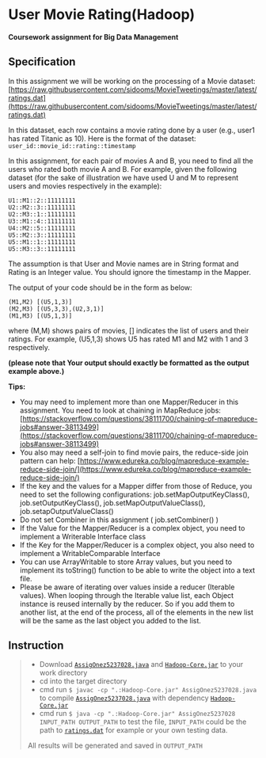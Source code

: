 # User Movie Rating(Hadoop)
#### Coursework assignment for Big Data Management
## Specification
In this assignment we will be working on the processing of a Movie dataset:  
[https://raw.githubusercontent.com/sidooms/MovieTweetings/master/latest/ratings.dat](https://raw.githubusercontent.com/sidooms/MovieTweetings/master/latest/ratings.dat)

In this dataset, each row contains a movie rating done by a user (e.g., user1 has rated Titanic as 10). Here is the format of the dataset: `user_id::movie_id::rating::timestamp`

In this assignment, for each pair of movies A and B, you need to find all the users who rated both movie A and B. For example, given the following dataset (for the sake of illustration we have used U and M to represent users and movies respectively in the example):
```
U1::M1::2::11111111
U2::M2::3::11111111
U2::M3::1::11111111
U3::M1::4::11111111
U4::M2::5::11111111
U5::M2::3::11111111
U5::M1::1::11111111
U5::M3::3::11111111
```
The assumption is that User and Movie names are in String format and Rating is an Integer value. You should ignore the timestamp in the Mapper.

The output of your code should be in the form as below:
```
(M1,M2) [(U5,1,3)]
(M2,M3) [(U5,3,3),(U2,3,1)]
(M1,M3) [(U5,1,3)]
```
where (M,M) shows pairs of movies, [] indicates the list of users and their ratings. For example, (U5,1,3) shows U5 has rated M1 and M2 with 1 and 3 respectively.

**(please note that Your output should exactly be formatted as the output example above.)**


**Tips:**
+ You may need to implement more than one Mapper/Reducer in this assignment. You need to look at chaining in MapReduce jobs: [https://stackoverflow.com/questions/38111700/chaining-of-mapreduce-jobs#answer-38113499](https://stackoverflow.com/questions/38111700/chaining-of-mapreduce-jobs#answer-38113499)
+ You also may need a self-join to find movie pairs, the reduce-side join pattern can help: [https://www.edureka.co/blog/mapreduce-example-reduce-side-join/](https://www.edureka.co/blog/mapreduce-example-reduce-side-join/)
+ If the key and the values for a Mapper differ from those of Reduce, you need to set the following configurations:
job.setMapOutputKeyClass(), job.setOutputKeyClass(), job.setMapOutputValueClass(), job.setapOutputValueClass()
+ Do not set Combiner in this assignment ( job.setCombiner() )
+ If the Value for the Mapper/Reducer is a complex object, you need to implement a Writerable Interface class
+ If the Key for the Mapper/Reducer is a complex object, you also need to implement a WritableComparable Interface
+ You can use ArrayWritable to store Array values, but you need to implement its toString() function to be able to write the object into a text file.
+ Please be aware of iterating over values inside a reducer (Iterable<MyWritable> values). When looping through the Iterable value list, each Object instance is reused internally by the reducer. So if you add them to another list, at the end of the process, all of the elements in the new list will be the same as the last object you added to the list.

## Instruction
>+ Download [`AssigOnez5237028.java`](https://github.com/melmarsezio/Big-Data-Management/blob/master/User%20Movie%20Rating(Hadoop)/AssigOnez5237028.java) and [`Hadoop-Core.jar`](https://github.com/melmarsezio/Big-Data-Management/blob/master/User%20Movie%20Rating(Hadoop)/Hadoop-Core.jar) to your work directory
>+ cd into the target directory
>+ cmd run `$ javac -cp ".:Hadoop-Core.jar" AssigOnez5237028.java ` to compile [`AssigOnez5237028.java`](https://github.com/melmarsezio/Big-Data-Management/blob/master/User%20Movie%20Rating(Hadoop)/AssigOnez5237028.java) with dependency [`Hadoop-Core.jar`](https://github.com/melmarsezio/Big-Data-Management/blob/master/User%20Movie%20Rating(Hadoop)/Hadoop-Core.jar)  
>+ cmd run `$ java -cp ".:Hadoop-Core.jar" AssigOnez5237028  INPUT_PATH OUTPUT_PATH` to test the file, `INPUT_PATH` could be the path to [`ratings.dat`](https://github.com/melmarsezio/Big-Data-Management/blob/master/User%20Movie%20Rating(Hadoop)/ratings.dat) for example or your own testing data.  
>
> All results will be generated and saved in `OUTPUT_PATH`
